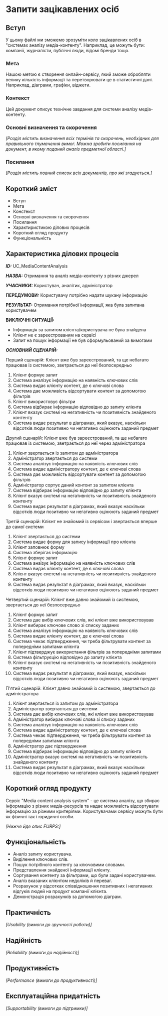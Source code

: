 # Запити зацікавлених осіб

## Вступ

У цьому файлі ми зможемо зрозуміти коло зацікавлених осіб в "системах аналізу медіа-контенту". Наприклад, це можуть бути: компанії, журналісти, публічні люди, відомі бренди тощо. 

### Мета 

Нашою метою є створення онлайн-сервісу, який зможе обробляти велику кількість інформації та перетворювати це в статистичні дані. Наприклад, діаграми, графіки, віджети.

### Контекст

Цей документ описує технічне завдання для системи аналізу медіа-контенту.

### Основні визначення та скорочення

*[Розділ містить визначення всіх термінів та скорочень, необхідних для правильного
тлумачення вимог. Можна зробити посилання на документ, в якому поданий аналіз предметної області.]*


### Посилання

*[Розділ містить повний список всіх документів, про які згадується.]*


## Короткий зміст

* Вступ
* Мета
* Констекст
* Основні визначення та скорочення
* Посилання
* Характиристикою ділових процесів
* Короткий огляд продукту
* Функціональність
## Характеристика ділових процесів
 
***ID:*** UC_MediaContentAnalysis
    
***НАЗВА:*** Отримання та аналіз медіа-контенту з різних джерел

***УЧАСНИКИ:*** Користувач, аналітик, адміністратор

**ПЕРЕДУМОВИ:** Користувачу потрібно надати шукану інформацію

**РЕЗУЛЬТАТ:** Отримання потрібної інформації, яка була запитана користувачем

**ВИКЛЮЧНІ СИТУАЦІЇ:**
* Інформація за запитом клієнта/користувача не була знайдена
* Клієнт не є зареєстрованим на сервісі
* Запит на пошук інформації не був сформульований за вимогами

***ОСНОВНИЙ СЦЕНАРІЙ:***

Перший сценарій:
Клієнт вже був зареєстрований, та ще небагато працював із системою, зветрається до неї безпосередньо
1. Клієнт формує запит
2. Система аналізує інформацію на наявність ключових слів
3. Система видає клієнту контент, де є ключові слова
4. Система дає можливість відсортувати контент за допомогою фільтрів
5. Клієнт використовує фільтри
6. Система відбирає інформацію відповідно до запиту клієнта
7. Клієнт вказує системі на негативність чи позитивність знайденого контенту
8. Система видає результат в діаграмах, який вказує, наскільки відсотків люди позитивно чи негативно оцінюють заданий предмет

Другий сценарій:
Клієнт вже був зареєстрований, та ще небагато працював із системою, зветрається до неї через адміністратора
1. Клієнт звертається із запитом до адміністратора
2. Адміністратор звертається до системи
3. Система аналізує інформацію на наявність ключових слів
4. Система видає адміністратору контент, де є ключові слова
5. Система дає можливість відсортувати контент за допомогою фільтрів
6. Адміністратор сортує даний контонт за запитом клієнта
7. Система відбирає інформацію відповідно до запиту клієнта
8. Клієнт вказує системі на негативність чи позитивність знайденого контенту
9. Система видає результат в діаграмах, який вказує наскільки відсотків люди позитивно чи негативно оцінюють заданий предмет

Третій сценарій:
Клієнт не знайомий із сервісом і звертається вперше до самої системи
1. Клієнт звертається до системи
2. Система видає форму для запису інформації про клієнта
3. Клієнт заповнює форму
4. Система зберігає інформацію 
5. Клієнт формує запит
6. Система анаізує інформацію на наявність ключових слів
7. Система видає клієнту контент, де є ключові слова
8. Клієнт вказує системі на негативність чи позитивність знайденого контенту
9. Система видає результат в діаграмах, який вказує, наскільки відсотків люди позитивно чи негативно оцінюють заданий предмет

Четвертий сценарій:
Клієнт вже давно знайомий із системою, звертається до неї безпосередньо
1. Клієнт формує запит
2. Система дає вибір ключових слів, які клієнт вже використовував
3. Клієнт вибирає ключове слово зі списку заданих
4. Система аналізує інформацію на наявність ключових слів
5. Система видає клієнту контент, де є ключові слова
6. Система чекає підтвердження, чи треба фільтрувати контент за попередніми запитами клієнта
7. Клієнт підтверджує використання фільтрів за попередніми запитами
9. Система фільтруєцію відповідно до запиту клієнта
10. Клієнт вказує системі на негативність чи позитивність знайденого контенту
11. Система видає результат в діаграмах, який вказує, наскільки відсотків люди позитивно чи негативно оцінюють заданий предмет

П'ятий сценарій:
Клієнт давно знайомий із системою, звертається до адміністратора
1. Клієнт звертається із запитом до адміністратора
2. Адміністратор звертається до системи
3. Система дає вибір ключових слів, які клієнт вже використовував
4. Адміністратор вибирає ключові слова зі списку заданих
5. Система аналізує інформацію на наявність ключових слів
6. Система видає адміністратору контент, де є ключові слова
7. Система чекає підтвердження, чи треба фільтрувати контент за попередніми запитами клієнта
8. Адміністратор дає підтвердження
9. Система відбирає інформацію відповідно до запиту клієнта
10. Адміністратор вказує системі на негативність чи позитивність знайденого контенту
11. Система видає результат в діаграмах, який вказує наскільки відсотків люди позитивно чи негативно оцінюють заданий предмет

## Короткий огляд продукту

Сервіс "Media content analysis system" - це система аналізу, що збирає інформацію з різних медіа-ресурсів та надає можливість відсортувати інформацію за різними критеріями.
Користувачами сервісу можуть бути як фізичні так і юридичні особи.

*[Нижче йде опис FURPS:]*


## Функціональність

* Аналіз запиту користувача.
* Виділення ключових слів.
* Пошук потрібного контенту за ключовими словами.
* Представлення знайденої інформації клієнту.
* Сортування контенту за фільтрами, що були задані користувачем. 
* Аналіз  вказаних  клієнтом недоліків й переваг.
* Розрахунок у відсотках співвідношення позитивних і негативних відгуків людей на продукт компанії клієнта.
* Демонстрація розрахунків за допомогою діаграм.

## Практичність

*[Usability (вимоги до зручності роботи)]*

## Надійність

*[Reliability (вимоги до надійності)]*

## Продуктивність

*[Performance (вимоги до продуктивності)]*

## Експлуатаційна придатність

*[Supportability (вимоги до підтримки)]*
